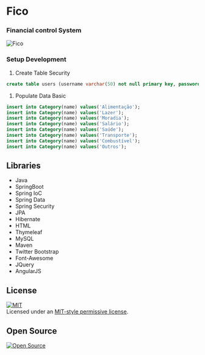 # Fico
### Financial control System   
![Fico][4]

### Setup Development  

1. Create Table Security    
```sql
create table users (username varchar(50) not null primary key, password varchar(255) not null,    enabled boolean not null) engine = InnoDb;create table authorities (    username varchar(50) not null,    authority varchar(50) not null,    foreign key (username) references users (username),    unique index authorities_idx_1 (username, authority)) engine = InnoDb;
```   

1. Populate Data Basic   
```sql
insert into Category(name) values('Alimentação');
insert into Category(name) values('Lazer');
insert into Category(name) values('Moradia');
insert into Category(name) values('Salário');
insert into Category(name) values('Saúde');
insert into Category(name) values('Transporte');
insert into Category(name) values('Combustível');
insert into Category(name) values('Outros');
```   


Libraries
---------
* Java
* SpringBoot
* Spring IoC
* Spring Data
* Spring Security
* JPA
* Hibernate
* HTML
* Thymeleaf
* MySQL
* Maven
* Twitter Bootstrap
* Font-Awesome
* JQuery
* AngularJS

License
-------
[![MIT][0]][1]   
Licensed under an [MIT-style permissive license][0].   

Open Source
-----------
[![Open Source][2]][3]  

[0]: https://raw.githubusercontent.com/fabianogoes/Fico/master/src/main/resources/static/img/mit-license.png
[1]: https://raw.githubusercontent.com/fabianogoes/Fico/master/LICENSE
[2]: https://raw.githubusercontent.com/fabianogoes/Fico/master/src/main/resources/static/img/opensource-iniciative.png
[3]: https://en.wikipedia.org/wiki/Open_Source_Initiative
[4]: https://raw.githubusercontent.com/fabianogoes/Fico/master/src/main/resources/static/img/print-dashboard.png
